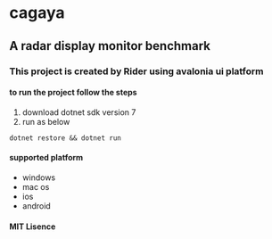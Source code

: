 # cagaya
## A radar display monitor benchmark
### This project is created by Rider using avalonia ui platform

#### to run the project follow the steps
1. download dotnet sdk version 7
2. run as below
```
dotnet restore && dotnet run
```

#### supported platform
* windows
* mac os
* ios
* android

#### MIT Lisence



